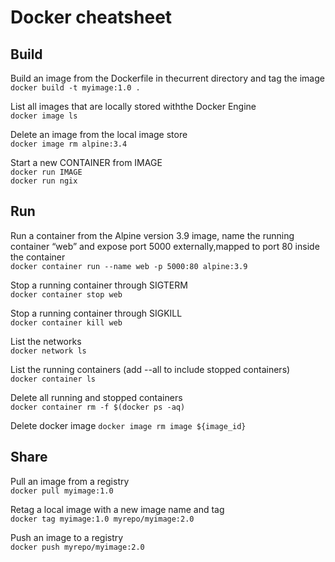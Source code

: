 # Docker cheatsheet


## Build
Build an image from the Dockerfile in thecurrent directory and tag the image </br>
`docker build -t myimage:1.0 .`

List all images that are locally stored withthe Docker Engine </br>
`docker image ls`

Delete an image from the local image store </br>
`docker image rm alpine:3.4`


Start a new CONTAINER from IMAGE </br>
`docker run IMAGE` </br>
`docker run ngix`
</br>

## Run
Run a container from the Alpine version 3.9 image, name the running container “web” and expose port 5000 externally,mapped to port 80 inside the container </br>
`docker container run --name web -p 5000:80 alpine:3.9`

Stop a running container through SIGTERM </br>
`docker container stop web`

Stop a running container through SIGKILL </br>
`docker container kill web`

List the networks  </br>
`docker network ls`

List the running containers (add --all to include stopped containers)  </br>
`docker container ls`

Delete all running and stopped containers </br>
`docker container rm -f $(docker ps -aq)`

Delete docker image
`docker image rm image ${image_id}`
</br>

## Share
Pull an image from a registry </br>
`docker pull myimage:1.0`

Retag a local image with a new image name and tag </br>
`docker tag myimage:1.0 myrepo/myimage:2.0`

Push an image to a registry </br>
`docker push myrepo/myimage:2.0 `
